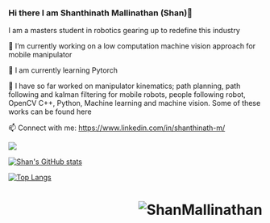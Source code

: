 ### Hi there I am Shanthinath Mallinathan (Shan)👋

I am a masters student in robotics gearing up to redefine this industry

🔭 I’m currently working on a low computation machine vision approach for mobile manipulator

🌱 I am currently learning Pytorch

🤖 I have so far worked on manipulator kinematics;
                           path planning, path following and kalman filtering for mobile robots, 
                           people following robot, 
                           OpenCV C++, Python, 
                           Machine learning and machine vision. 
   Some of these works can be found here
   
  📫 Connect with me: https://www.linkedin.com/in/shanthinath-m/
                      
 ![](https://komarev.com/ghpvc/?username=ShanMallinathan)

 [![Shan's GitHub stats](https://github-readme-stats.vercel.app/api?username=ShanMallinathan)](https://github.com/ShanMallinathan/github-readme-stats)

 [![Top Langs](https://github-readme-stats.vercel.app/api/top-langs/?username=ShanMallinathan&layout=donut)](https://github.com/ShanMallinathan/github-readme-stats)

<h1 align="right" href="https://github.com/ryo-ma/github-profile-trophy"><img src="https://github-profile-trophy.vercel.app/?username=ShanMallinathan&theme=gruvbox&no-frame=true&row=1&rank=B,C" alt="ShanMallinathan"  /></h1>

<!--
**ShanMallinathan/ShanMallinathan** is a ✨ _special_ ✨ repository because its `README.md` (this file) appears on your GitHub profile.

Here are some ideas to get you started:

- 🔭 I’m currently working on ...
- 🌱 I’m currently learning ...
- 👯 I’m looking to collaborate on ...
- 🤔 I’m looking for help with ...
- 💬 Ask me about ...
- 📫 How to reach me: ...
- 😄 Pronouns: ...
- ⚡ Fun fact: ...
-->
